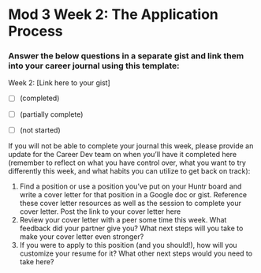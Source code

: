 # Mod 3 Week 2: The Application Process
### Answer the below questions in a separate gist and link them into your career journal using this template:

Week 2: [Link here to your gist]

- [ ] (completed)

- [ ] (partially complete)

- [ ] (not started)

If you will not be able to complete your journal this week, please provide an update for the Career Dev team on when you’ll have it completed here (remember to reflect on what you have control over, what you want to try differently this week, and what habits you can utilize to get back on track):

1. Find a position or use a position you’ve put on your Huntr board and write a cover letter for that position in a Google doc or gist. Reference these cover letter resources as well as the session to complete your cover letter.
Post the link to your cover letter here
2. Review your cover letter with a peer some time this week. What feedback did your partner give you? What next steps will you take to make your cover letter even stronger?
3. If you were to apply to this position (and you should!), how will you customize your resume for it? What other next steps would you need to take here?
